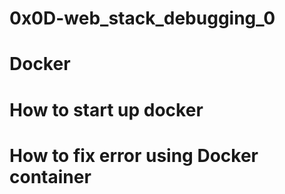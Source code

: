 # 0x0D-web_stack_debugging_0
# Docker
# How to start up docker
# How to fix error using Docker container
